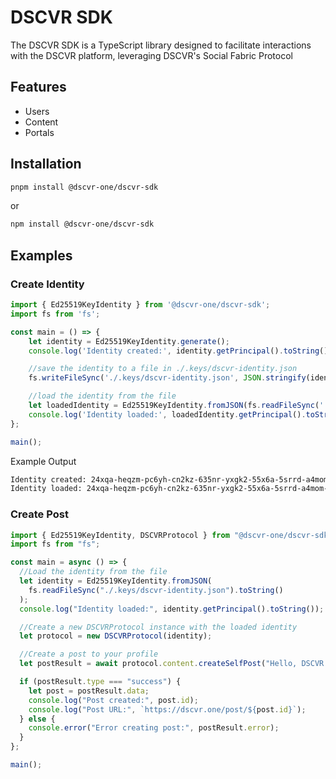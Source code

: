 # DSCVR SDK

The DSCVR SDK is a TypeScript library designed to facilitate interactions with the DSCVR platform, leveraging DSCVR's Social Fabric Protocol

## Features

- Users
- Content
- Portals

## Installation


```bash
pnpm install @dscvr-one/dscvr-sdk
```
or
```bash
npm install @dscvr-one/dscvr-sdk
```


## Examples

### Create Identity

```ts
import { Ed25519KeyIdentity } from '@dscvr-one/dscvr-sdk';
import fs from 'fs';

const main = () => {
    let identity = Ed25519KeyIdentity.generate();
    console.log('Identity created:', identity.getPrincipal().toString());

    //save the identity to a file in ./.keys/dscvr-identity.json
    fs.writeFileSync('./.keys/dscvr-identity.json', JSON.stringify(identity.toJSON()));

    //load the identity from the file
    let loadedIdentity = Ed25519KeyIdentity.fromJSON(fs.readFileSync('./.keys/dscvr-identity.json').toString());
    console.log('Identity loaded:', loadedIdentity.getPrincipal().toString());
};

main();
```

Example Output
```bash
Identity created: 24xqa-heqzm-pc6yh-cn2kz-635nr-yxgk2-55x6a-5srrd-a4mom-ea4jf-fae
Identity loaded: 24xqa-heqzm-pc6yh-cn2kz-635nr-yxgk2-55x6a-5srrd-a4mom-ea4jf-fae
```


### Create Post

```ts
import { Ed25519KeyIdentity, DSCVRProtocol } from "@dscvr-one/dscvr-sdk";
import fs from "fs";

const main = async () => {
  //Load the identity from the file
  let identity = Ed25519KeyIdentity.fromJSON(
    fs.readFileSync("./.keys/dscvr-identity.json").toString()
  );
  console.log("Identity loaded:", identity.getPrincipal().toString());

  //Create a new DSCVRProtocol instance with the loaded identity
  let protocol = new DSCVRProtocol(identity);

  //Create a post to your profile
  let postResult = await protocol.content.createSelfPost("Hello, DSCVR!");

  if (postResult.type === "success") {
    let post = postResult.data;
    console.log("Post created:", post.id);
    console.log("Post URL:", `https://dscvr.one/post/${post.id}`);
  } else {
    console.error("Error creating post:", postResult.error);
  }
};

main();
```